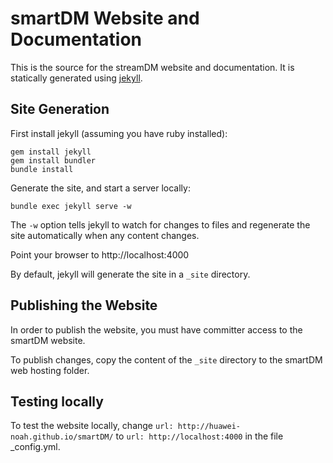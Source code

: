 # smartDM Website and Documentation
This is the source for the streamDM website and documentation. It is statically generated using [jekyll](http://jekyllrb.com).

## Site Generation
First install jekyll (assuming you have ruby installed):

```
gem install jekyll
gem install bundler
bundle install
```

Generate the site, and start a server locally:
```
bundle exec jekyll serve -w
```

The `-w` option tells jekyll to watch for changes to files and regenerate the site automatically when any content changes.

Point your browser to http://localhost:4000

By default, jekyll will generate the site in a `_site` directory.


## Publishing the Website
In order to publish the website, you must have committer access to the smartDM website.


To publish changes, copy the content of the `_site` directory to the smartDM web hosting folder.

## Testing locally

To test the website locally, change `url: http://huawei-noah.github.io/smartDM/` to `url: http://localhost:4000` in the file _config.yml.

